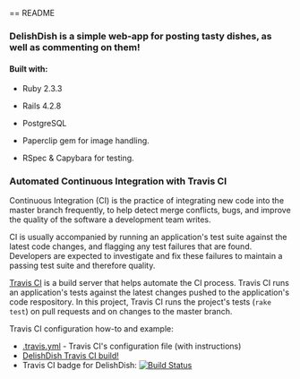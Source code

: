 == README

### DelishDish is a simple web-app for posting tasty dishes, as well as commenting on them!

#### Built with:

* Ruby 2.3.3

* Rails 4.2.8

* PostgreSQL

* Paperclip gem for image handling.

* RSpec & Capybara for testing.

### Automated Continuous Integration with Travis CI

Continuous Integration (CI) is the practice of integrating new code into the master branch frequently, to help detect merge conflicts, bugs, and improve the quality of the software a development team writes.

CI is usually accompanied by running an application's test suite against the latest code changes, and flagging any test failures that are found. Developers are expected to investigate and fix these failures to maintain a passing test suite and therefore quality.

[Travis CI](https://travis-ci.org) is a build server that helps automate the CI process. Travis CI runs an application's tests against the latest changes pushed to the application's code respository. In this project, Travis CI runs the project's tests (`rake test`) on pull requests and on changes to the master branch.

Travis CI configuration how-to and example:
- [.travis.yml](.travis.yml) - Travis CI's configuration file (with instructions)
- [DelishDish Travis CI build!](https://travis-ci.org/bennypaulino/delish-dish)
- Travis CI badge for DelishDish: [![Build Status](https://travis-ci.org/bennypaulino/delish-dish.svg?branch=master)](https://travis-ci.org/bennypaulino/delish-dish)